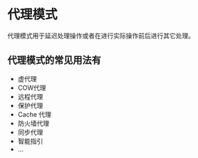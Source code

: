 # 代理模式

代理模式用于延迟处理操作或者在进行实际操作前后进行其它处理。

## 代理模式的常见用法有
- 虚代理
- COW代理
- 远程代理
- 保护代理
- Cache 代理
- 防火墙代理
- 同步代理
- 智能指引
- ...

